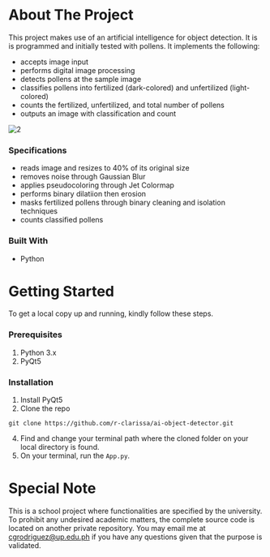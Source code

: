 # About The Project
This project makes use of an artificial intelligence for object detection. It is is programmed and initially tested with pollens. It implements the following: 
- accepts image input
- performs digital image processing
- detects pollens at the sample image
- classifies pollens into fertilized (dark-colored) and unfertilized (light-colored)
- counts the fertilized, unfertilized, and total number of pollens
- outputs an image with classification and count

![2](https://user-images.githubusercontent.com/70369183/215335690-3b5ad38d-7ca1-488e-8a8c-45374e164c47.png)

### Specifications
* reads image and resizes to 40% of its original size
* removes noise through Gaussian Blur
* applies pseudocoloring through Jet Colormap
* performs binary dilatiion then erosion
* masks fertilized pollens through binary cleaning and isolation techniques
* counts classified pollens

### Built With
* Python

# Getting Started
To get a local copy up and running, kindly follow these steps.

### Prerequisites
1. Python 3.x
2. PyQt5

### Installation

1. Install PyQt5
2. Clone the repo
```
git clone https://github.com/r-clarissa/ai-object-detector.git
```
4. Find and change your terminal path where the cloned folder on your local directory is found.
5. On your terminal, run the `App.py`.

# Special Note
This is a school project where functionalities are specified by the university. To prohibit any undesired academic matters, the complete source code is located on another private repository. You may email me at cgrodriguez@up.edu.ph if you have any questions given that the purpose is validated.
